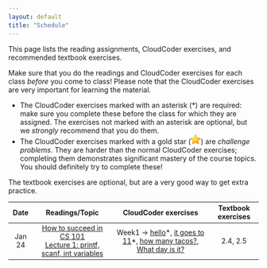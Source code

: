 ```yaml
---
layout: default
title: "Schedule"
---
```


This page lists the reading assignments, CloudCoder exercises, and recommended textbook exercises.

Make sure that you do the readings and CloudCoder exercises for each class *before* you come to class!  Please note that the CloudCoder exercises are very important for learning the material.

* The CloudCoder exercises marked with an asterisk (\*) are required: make sure you complete these before the class for which they are assigned.  The exercises not marked with an asterisk are optional, but we *strongly* recommend that you do them.
* The CloudCoder exercises marked with a gold star (![gold star](img/goldstar-tiny.png)) are *challenge problems*.  They are harder than the normal CloudCoder exercises; completing them demonstrates significant mastery of the course topics.  You should definitely try to complete these!

The textbook exercises are optional, but are a very good way to get extra practice.

Date | Readings/Topic | CloudCoder exercises | Textbook exercises
:----: | :--------: | :--------------------: | :------------------:
Jan 24 | [How to succeed in CS 101](success.html) <br /> [Lecture 1: printf, scanf, int variables](lectures/lecture01.html)| Week1 &rarr; [hello](https://cs.ycp.edu/cloudcoder/#exercise?c=18,p=984)\*, [it goes to 11](https://cs.ycp.edu/cloudcoder/#exercise?c=18,p=985)\*, [how many tacos?](https://cs.ycp.edu/cloudcoder/#exercise?c=18,p=986), [What day is it?](https://cs.ycp.edu/cloudcoder/#exercise?c=18,p=987) | 2.4, 2.5


<!--
Aug 31 | [Lecture 1: printf, scanf, int variables](lectures/lecture01.html)| Week1 &rarr; [hello](https://cs.ycp.edu/cloudcoder/#exercise?c=18,p=984)\*, [it goes to 11](https://cs.ycp.edu/cloudcoder/#exercise?c=18,p=985)\*, [how many tacos?](https://cs.ycp.edu/cloudcoder/#exercise?c=18,p=986), [What day is it?](https://cs.ycp.edu/cloudcoder/#exercise?c=18,p=987) | 2.4, 2.5
Sept 5 | [Lecture 2: More data types, expressions](lectures/lecture02.html)<br>Chapter 3 through *The Modulus Operator* <br /> [Lecture 3: More about variables and expressions](lectures/lecture03.html)<br>Chapter 3, *Integer and Floating-Point Conversions* to end of chapter | Week2 &rarr; [hamster years](https://cs.ycp.edu/cloudcoder/#exercise?c=18,p=988) \*, [F to C](https://cs.ycp.edu/cloudcoder/#exercise?c=18,p=989)\*, [Mmmm, piece of candy!](https://cs.ycp.edu/cloudcoder/#exercise?c=18,p=990)\*, [Cost of lunch](https://cs.ycp.edu/cloudcoder/#exercise?c=18,p=991), [quarters](https://cs.ycp.edu/cloudcoder/#exercise?c=18,p=1064), [radius of circle](https://cs.ycp.edu/cloudcoder/#exercise?c=18,p=992) \*, [divvy up the rice](https://cs.ycp.edu/cloudcoder/#exercise?c=18,p=993)\* | 3.6, 3.9
Sept 7 | [Lecture 4: Conditions and decisions](lectures/lecture04.html)<br>Chapter 5 through *Nested if Statements* <br /> [Lecture 5: If/else if/else statements, random numbers](lectures/lecture05.html)<br>Chapter 5, *The else if Construct* | Week2 &rarr; [Basic Double Coupon](https://cs.ycp.edu/cloudcoder/#exercise?c=18,p=994)\*, [Simple Filter](https://cs.ycp.edu/cloudcoder/#exercise?c=18,p=995)\*, [Restaurant check calculator](https://cs.ycp.edu/cloudcoder/#exercise?c=18,p=997)\*, [Bank Balance](https://cs.ycp.edu/cloudcoder/#exercise?c=18,p=996)\*, [make change](https://cs.ycp.edu/cloudcoder/#exercise?c=18,p=1031) <br /> Week2 &rarr; [Triple Coupon](https://cs.ycp.edu/cloudcoder/#exercise?c=18,p=998)\*, [member discount](https://cs.ycp.edu/cloudcoder/#exercise?c=18,p=999)\*, [Complex Filter](https://cs.ycp.edu/cloudcoder/#exercise?c=18,p=1000)\*, [grading](https://cs.ycp.edu/cloudcoder/#exercise?c=18,p=1041), [Smallest of 3](https://cs.ycp.edu/cloudcoder/#exercise?c=18,p=1054), [happy birthday](https://cs.ycp.edu/cloudcoder/#exercise?c=18,p=1065), [Median of three](https://cs.ycp.edu/cloudcoder/#exercise?c=18,p=1045)![gold star](img/goldstar-tiny.png) | 5.2
Sept 12| <span class="activity">Conditions/decisions design activity</span> | &mdash; | &mdash;
Sept 14| [Lecture 6: For loops, loop recipes](lectures/lecture06.html)<br>Chapter 4, through *The for Statement* | Week3 &rarr; [bananana](https://cs.ycp.edu/cloudcoder/#exercise?c=18,p=1001)\*, [Eeeeeeek](https://cs.ycp.edu/cloudcoder/#exercise?c=18,p=1030)\*, [countdown](https://cs.ycp.edu/cloudcoder/#exercise?c=18,p=1002)\*, [keep doubling](https://cs.ycp.edu/cloudcoder/#exercise?c=18,p=1003)\*, [dice rolls](https://cs.ycp.edu/cloudcoder/#exercise?c=18,p=1032)![gold star](img/goldstar-tiny.png) | 4.2
Sept 19 | <span class="activity">Loops design activity</span> <br /> [Lecture 7: While loops, coding style](lectures/lecture07.html)<br>Chapter 4, *The while Statement* | Week4 &rarr; [Check Input](https://cs.ycp.edu/cloudcoder/#exercise?c=18,p=1004)\*, [squares](https://cs.ycp.edu/cloudcoder/#exercise?c=18,p=1005)\*, [day numbers](https://cs.ycp.edu/cloudcoder/#exercise?c=18,p=1006)\* | 4.11
Sept 21 | [Lecture 8: Nested loops, char data types](lectures/lecture08.html)<br>Chapter 4, *Nested for Loops* | Week4 &rarr; [111222333444](https://cs.ycp.edu/cloudcoder/#exercise?c=18,p=1007)\*, [multiplication table](https://cs.ycp.edu/cloudcoder/#exercise?c=18,p=1046)\*, [which and how many?](https://cs.ycp.edu/cloudcoder/#exercise?c=18,p=1008)![gold star](img/goldstar-tiny.png) | &mdash;
Sept 26 | *Exam 1 Review* | Exam1Review &rarr; [fleems](https://cs.ycp.edu/cloudcoder/#exercise?c=18,p=1042), [buy 3, get 1 free](https://cs.ycp.edu/cloudcoder/#exercise?c=18,p=1047), [plus four](https://cs.ycp.edu/cloudcoder/#exercise?c=18,p=1069), [triangle counting](https://cs.ycp.edu/cloudcoder/#exercise?c=18,p=1070), [First digit](https://cs.ycp.edu/cloudcoder/#exercise?c=18,p=1059), [Perfect Number](https://cs.ycp.edu/cloudcoder/#exercise?c=18,p=1054)![gold star](img/goldstar-tiny.png)
Sept 28 | **Exam 1** | |
Oct 3   | [Lecture 10: Arrays](lectures/lecture10.html)<br>Chapter 6 through *Initializing Arrays* | Week6 &rarr; [Array Scanner](https://cs.ycp.edu/cloudcoder/#exercise?c=18,p=1009)\*, [Pair sums](https://cs.ycp.edu/cloudcoder/#exercise?c=18,p=1010)\*, [Exceeded Amount](https://cs.ycp.edu/cloudcoder/#exercise?c=18,p=1011), [weighted average](https://cs.ycp.edu/cloudcoder/#exercise?c=18,p=1062), [Not like the others](https://cs.ycp.edu/cloudcoder/#exercise?c=18,p=1012)![gold star](img/goldstar-tiny.png) | 6.4, 6.7
Oct 5   | [Lecture 10: Arrays](lectures/lecture10.html) cont. | | 
Oct 10  | [Lecture 11: Multidimensional arrays](lectures/lecture11.html)<br>Chapter 6, *Multidimensional Arrays* | Week7 &rarr; [tic-tac-toe check](https://cs.ycp.edu/cloudcoder/#exercise?c=18,p=1040)\*, [Magic Squares](https://cs.ycp.edu/cloudcoder/#exercise?c=18,p=1052) | &mdash;
Oct 12 | [Lecture 12: Functions, top-down design](lectures/lecture12.html)<br>Chapter 7 through *Automatic Variables* | Week7 &rarr;  [PrintSum](https://cs.ycp.edu/cloudcoder/#exercise?c=18,p=1013)\*, [Deep Thought](https://cs.ycp.edu/cloudcoder/#exercise?c=18,p=1014)\*, [Find Primes](https://cs.ycp.edu/cloudcoder/#exercise?c=18,p=1015)![gold star](img/goldstar-tiny.png) | &mdash;
Oct 17 | [Lecture 13: Functions that return a value](lectures/lecture13.html)<br>Chapter 7 through *Checking Function Arguments* | Week8 &rarr; [SumBetween](https://cs.ycp.edu/cloudcoder/#exercise?c=18,p=1019)\*, [MaxOfThree](https://cs.ycp.edu/cloudcoder/#exercise?c=18,p=1020)\*, [feetToMeters](https://cs.ycp.edu/cloudcoder/#exercise?c=18,p=1037)\*, [inRange](https://cs.ycp.edu/cloudcoder/#exercise?c=18,p=1038)\*, [ContainersNeeded](https://cs.ycp.edu/cloudcoder/#exercise?c=18,p=1050), [WeeklyPay](https://cs.ycp.edu/cloudcoder/#exercise?c=18,p=1051), [diamond](https://cs.ycp.edu/cloudcoder/#exercise?c=18,p=1039)![gold star](img/goldstar-tiny.png), [check\_if\_armstrong](https://cs.ycp.edu/cloudcoder/#exercise?c=18,p=1059)![gold star](img/goldstar-tiny.png) | 7.7
Oct 19 | [Lecture 13: Functions that return a value](lectures/lecture13.html) cont. | | 
Oct 24 | *Exam 2 Review* | | 
Oct 26 | **Exam 2** |
Oct 31 | [Lecture 14: Arrays and functions](lectures/lecture14.html)<br>Chapter 7 through *Multidimensional Variable-Length Arrays and Functions* | Week10 &rarr; [ArraySum](https://cs.ycp.edu/cloudcoder/#exercise?c=18,p=1016)\*, [IsAscending](https://cs.ycp.edu/cloudcoder/#exercise?c=18,p=1018)\*, [countOdd](https://cs.ycp.edu/cloudcoder/#exercise?c=18,p=1017)\*, [Min Array Entry](https://cs.ycp.edu/cloudcoder/#exercise?c=18,p=1053) | &mdash;
Nov 2  | [Lecture 15: Pointers, reference parameters](lectures/lecture15.html)<br>Chapter 10 through *Using Pointers in Expressions* | Week10 &rarr; [AddEmUp](https://cs.ycp.edu/cloudcoder/#exercise?c=18,p=1021)\* | &mdash;
Nov 7  | [Lecture 16: Struct types](lectures/lecture16.html)<br>Chapter 8, through *Using Structures in Expressions*<br>[Lecture 17: Using structs with functions](lectures/lecture17.html)<br>Chapter 8, through *Initializing Structures* | Week11 &rarr; [find\_midpoint](https://cs.ycp.edu/cloudcoder/#exercise?c=18,p=1066)\* | &mdash;
Nov 9  | [Lecture 18: Pointers to structures](lectures/lecture18.html)<br>Chapter 10, *Working with Pointers and Structures* |  Week11 &rarr; [area of Rectangle](https://cs.ycp.edu/cloudcoder/#exercise?c=18,p=1022)\*, [quadrant](https://cs.ycp.edu/cloudcoder/#exercise?c=18,p=1048)\* | &mdash;
Nov 14 | [Lecture 19: Composition](lectures/lecture19.html)<br>Chapter 8, *Structures Containing Structures* | &mdash; | &mdash;
Nov 16 | [Lecture 19: Composition](lectures/lecture19.html) cont. | &mdash; | &mdash;
Nov 28 | [Lecture 20: Arrays of structures](lectures/lecture20.html)<br>Chapter 8, *Arrays of Structures* | &mdash; | &mdash;
Nov 30 | [Lecture 20: Arrays of structures](lectures/lecture20.html) cont. | &mdash; | &mdash;
Dec 5 | **Exam 3 review** | | 
Dec 7 | **Exam 3**
-->

<!-- vim:set wrap: -->
<!-- vim:set linebreak: -->
<!-- vim:set nolist: -->
